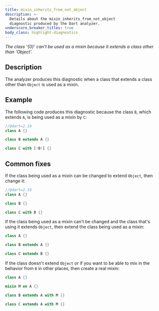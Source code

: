 ```yaml
---
title: mixin_inherits_from_not_object
description: >-
  Details about the mixin_inherits_from_not_object
  diagnostic produced by the Dart analyzer.
underscore_breaker_titles: true
body_class: highlight-diagnostics
---
```


_The class '{0}' can't be used as a mixin because it extends a class other than
'Object'._

## Description

The analyzer produces this diagnostic when a class that extends a class
other than `Object` is used as a mixin.

## Example

The following code produces this diagnostic because the class `B`, which
extends `A`, is being used as a mixin by `C`:

```dart
//@dart=2.19
class A {}

class B extends A {}

class C with [!B!] {}
```

## Common fixes

If the class being used as a mixin can be changed to extend `Object`, then
change it:

```dart
//@dart=2.19
class A {}

class B {}

class C with B {}
```

If the class being used as a mixin can't be changed and the class that's
using it extends `Object`, then extend the class being used as a mixin:

```dart
class A {}

class B extends A {}

class C extends B {}
```

If the class doesn't extend `Object` or if you want to be able to mix in
the behavior from `B` in other places, then create a real mixin:

```dart
class A {}

mixin M on A {}

class B extends A with M {}

class C extends A with M {}
```

